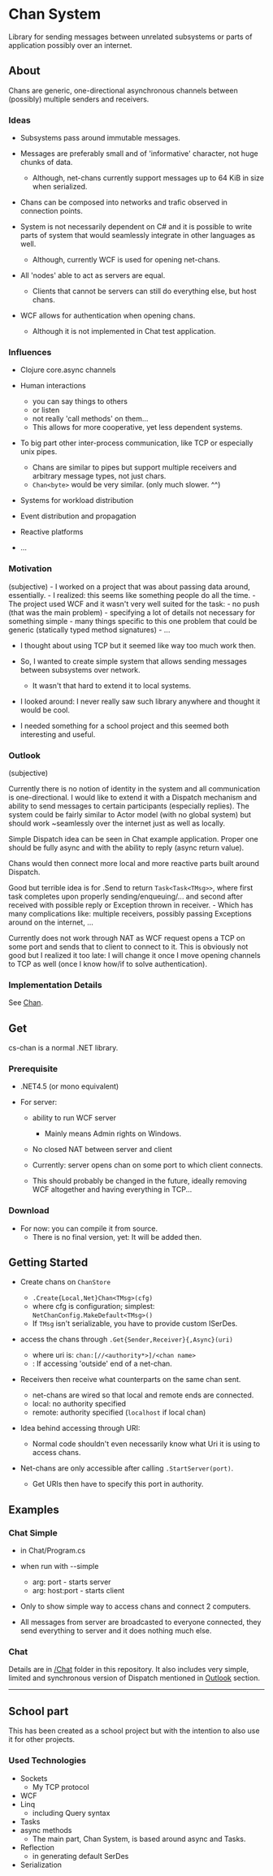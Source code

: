 Chan System
===========

Library for sending messages between unrelated subsystems or parts of application possibly over an internet.

About
-----

Chans are generic, one-directional asynchronous channels between (possibly) multiple senders and receivers.

### Ideas

-	Subsystems pass around immutable messages.
-	Messages are preferably small and of 'informative' character, not huge chunks of data.

	-	Although, net-chans currently support messages up to 64 KiB in size when serialized.

-	Chans can be composed into networks and trafic observed in connection points.

-	System is not necessarily dependent on C# and it is possible to write parts of system that would seamlessly integrate in other languages as well.

	-	Although, currently WCF is used for opening net-chans.

-	All 'nodes' able to act as servers are equal.

	-	Clients that cannot be servers can still do everything else, but host chans.

-	WCF allows for authentication when opening chans.

	-	Although it is not implemented in Chat test application.

### Influences

-	Clojure core.async channels
-	Human interactions

	-	you can say things to others
	-	or listen
	-	not really 'call methods' on them...
	-	This allows for more cooperative, yet less dependent systems.

-	To big part other inter-process communication, like TCP or especially unix pipes.

	-	Chans are similar to pipes but support multiple receivers and arbitrary message types, not just chars.
	-	`Chan<byte>` would be very similar. (only much slower. ^^)

-	Systems for workload distribution

-	Event distribution and propagation

-	Reactive platforms

-	...

### Motivation

(subjective) - I worked on a project that was about passing data around, essentially. - I realized: this seems like something people do all the time. - The project used WCF and it wasn't very well suited for the task: - no push (that was the main problem) - specifying a lot of details not necessary for something simple - many things specific to this one problem that could be generic (statically typed method signatures) - ...

-	I thought about using TCP but it seemed like way too much work then.
-	So, I wanted to create simple system that allows sending messages between subsystems over network.

	-	It wasn't that hard to extend it to local systems.

-	I looked around: I never really saw such library anywhere and thought it would be cool.

-	I needed something for a school project and this seemed both interesting and useful.

### Outlook

(subjective)

Currently there is no notion of identity in the system and all communication is one-directional. I would like to extend it with a Dispatch mechanism and ability to send messages to certain participants (especially replies). The system could be fairly similar to Actor model (with no global system) but should work ~seamlessly over the internet just as well as locally.

Simple Dispatch idea can be seen in Chat example application. Proper one should be fully async and with the ability to reply (async return value).

Chans would then connect more local and more reactive parts built around Dispatch.

Good but terrible idea is for .Send to return `Task<Task<TMsg>>`, where first task completes upon properly sending/enqueuing/... and second after received with possible reply or Exception thrown in receiver. - Which has many complications like: multiple receivers, possibly passing Exceptions around on the internet, ...

Currently does not work through NAT as WCF request opens a TCP on some port and sends that to client to connect to it. This is obviously not good but I realized it too late: I will change it once I move opening channels to TCP as well (once I know how/if to solve authentication).

### Implementation Details

See [Chan](Chan).

Get
---

cs-chan is a normal .NET library.

### Prerequisite

-	.NET4.5 (or mono equivalent)
-	For server:

	-	ability to run WCF server

		-	Mainly means Admin rights on Windows.

	-	No closed NAT between server and client

	-	Currently: server opens chan on some port to which client connects.

	-	This should probably be changed in the future, ideally removing WCF altogether and having everything in TCP...

### Download

-	For now: you can compile it from source.
	-	There is no final version, yet: It will be added then.

Getting Started
---------------

-	Create chans on `ChanStore`

	-	`.Create{Local,Net}Chan<TMsg>(cfg)`
	-	where cfg is configuration; simplest: `NetChanConfig.MakeDefault<TMsg>()`
	-	If `TMsg` isn't serializable, you have to provide custom ISerDes.

-	access the chans through `.Get{Sender,Receiver}{,Async}(uri)`

	-	where uri is: `chan:[//<authority*>]/<chan name>`
	-	: If accessing 'outside' end of a net-chan.

-	Receivers then receive what counterparts on the same chan sent.

	-	net-chans are wired so that local and remote ends are connected.
	-	local: no authority specified
	-	remote: authority specified (`localhost` if local chan)

-	Idea behind accessing through URI:

	-	Normal code shouldn't even necessarily know what Uri it is using to access chans.

-	Net-chans are only accessible after calling `.StartServer(port)`.

	-	Get URIs then have to specify this port in authority.

Examples
--------

### Chat Simple

-	in Chat/Program.cs
-	when run with --simple <arg>

	-	arg: port - starts server
	-	arg: host:port - starts client

-	Only to show simple way to access chans and connect 2 computers.

-	All messages from server are broadcasted to everyone connected, they send everything to server and it does nothing much else.

### Chat

Details are in [/Chat](Chat) folder in this repository. It also includes very simple, limited and synchronous version of Dispatch mentioned in [Outlook](#outlook) section.

---

School part
-----------

This has been created as a school project but with the intention to also use it for other projects.

### Used Technologies

-	Sockets
	-	My TCP protocol
-	WCF
-	Linq
	-	including Query syntax
-	Tasks
-	async methods
	-	The main part, Chan System, is based around async and Tasks.
-	Reflection
	-	in generating default SerDes
-	Serialization
